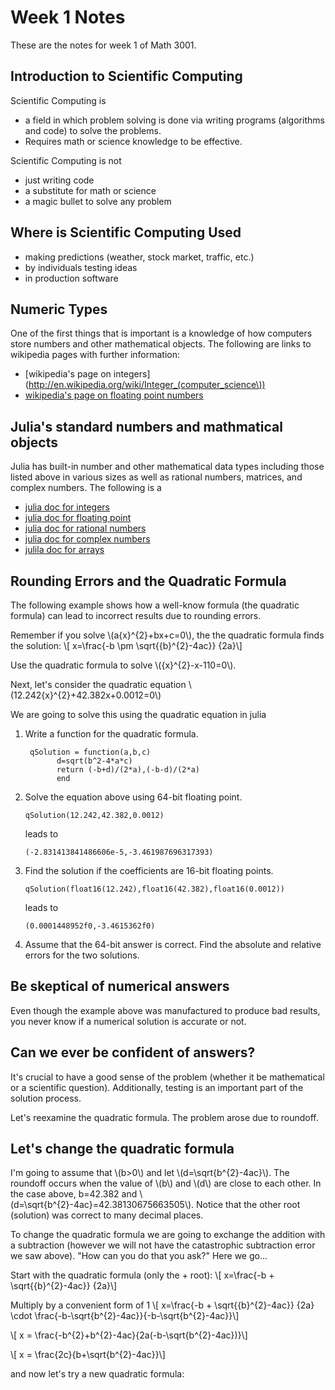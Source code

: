Week 1 Notes
=============

These are the notes for week 1 of Math 3001.

Introduction to Scientific Computing
-------------

Scientific Computing is
* a field in which problem solving is done via writing programs (algorithms and code) to solve the problems. 
* Requires math or science knowledge to be effective.


Scientific Computing is not
* just writing code
* a substitute for math or science
* a magic bullet to solve any problem

Where is Scientific Computing Used
-------------
* making predictions (weather, stock market, traffic, etc.)
* by individuals testing ideas
* in production software 


Numeric Types
-------------

One of the first things that is important is a knowledge of how computers store numbers and other mathematical objects.  The following are links to wikipedia pages with further information:

* [wikipedia's page on integers](http://en.wikipedia.org/wiki/Integer_(computer_science\))
* [wikipedia's page on floating point numbers](http://en.wikipedia.org/wiki/Floating_point_numbers)


Julia's standard numbers and mathmatical objects
----------------

Julia has built-in number and other mathematical data types including those listed above in various sizes as well as rational numbers, matrices, and complex numbers.  The following is a 

* [julia doc for integers](http://docs.julialang.org/en/latest/manual/integers-and-floating-point-numbers/)
* [julia doc for floating point](http://docs.julialang.org/en/latest/manual/integers-and-floating-point-numbers/)
* [julia doc for rational numbers](http://docs.julialang.org/en/latest/manual/complex-and-rational-numbers/)
* [julia doc for complex numbers](http://docs.julialang.org/en/latest/manual/complex-and-rational-numbers/)
* [julila doc for arrays](http://docs.julialang.org/en/latest/manual/arrays/)


Rounding Errors and the Quadratic Formula
------------

The following example shows how a well-know formula (the quadratic formula) can lead to incorrect results due to rounding errors.  

Remember if you solve \\(a{x}^{2}+bx+c=0\\), the the quadratic formula finds the solution:
\\[ x=\frac{-b \pm \sqrt{{b}^{2}-4ac}} {2a}\\]

Use the quadratic formula to solve \\({x}^{2}-x-110=0\\).

Next, let's consider the quadratic equation \\(12.242{x}^{2}+42.382x+0.0012=0\\)

We are going to solve this using the quadratic equation in julia

1. Write a function for the quadratic formula. 

	```
	 qSolution = function(a,b,c)
	       d=sqrt(b^2-4*a*c)
	       return (-b+d)/(2*a),(-b-d)/(2*a)
	       end
	```

2. Solve the equation above using 64-bit floating point.  

	```
	qSolution(12.242,42.382,0.0012)
	```
	leads to
	```
	(-2.831413841486606e-5,-3.461987696317393)
	```

3. Find the solution if the coefficients are 16-bit floating points.

	```
	qSolution(float16(12.242),float16(42.382),float16(0.0012))
	```
	leads to 
	```
	(0.0001448952f0,-3.4615362f0)
	```

4. Assume that the 64-bit answer is correct.  Find the absolute and relative errors for the two solutions. 



Be skeptical of numerical answers
--------------

Even though the example above was manufactured to produce bad results, you never know if a numerical solution is accurate or not.  


Can we ever be confident of answers?
--------------

It's crucial to have a good sense of the problem (whether it be mathematical or a scientific question).  Additionally, testing is an important part of the solution process.  


Let's reexamine the quadratic formula.  The problem arose due to roundoff.  


Let's change the quadratic formula
--------------

I'm going to assume that \\(b>0\\) and let \\(d=\sqrt{b^{2}-4ac}\\). The roundoff occurs when the value of \\(b\\) and \\(d\\) are close to each other.  In the case above, b=42.382 and \\(d=\sqrt{b^{2}-4ac}=42.38130675663505\\).  Notice that the other root (solution) was correct to many decimal places. 

To change the quadratic formula we are going to exchange the addition with a subtraction (however we will not have the catastrophic subtraction error we saw above).  "How can you do that you ask?" Here we go...

Start with the quadratic formula (only the + root):
\\[ x=\frac{-b + \sqrt{{b}^{2}-4ac}} {2a}\\] 

Multiply by a convenient form of 1
\\[ x=\frac{-b + \sqrt{{b}^{2}-4ac}} {2a} \cdot \frac{-b-\sqrt{b^{2}-4ac}}{-b-\sqrt{b^{2}-4ac}}\\] 


\\[ x = \frac{-b^{2}+b^{2}-4ac}{2a(-b-\sqrt{b^{2}-4ac})}\\] 


\\[ x = \frac{2c}{b+\sqrt{b^{2}-4ac}}\\] 

and now let's try a new quadratic formula: 
